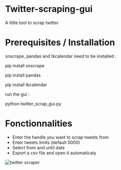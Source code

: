 # Twitter-scraping-gui
A little tool to scrap twitter

# Prerequisites / Installation

snscrape, pandas and tkcalendar need to be installed :

pip install snscrape

pip install pandas

pip install tkcalendar

run the gui :

python twitter_scrap_gui.py

# Fonctionnalities

- Enter the handle you want to scrap tweets from
- Enter tweets limits (default 5000)
- Select from and until date
- Export a csv file and open it automaticaly

![twitter scraper](https://user-images.githubusercontent.com/6706963/206929223-487aa4f5-d728-426b-9ff6-3789995025a7.png)

